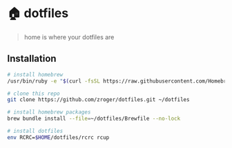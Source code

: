 # :house: dotfiles
> home is where your dotfiles are

## Installation


```sh
# install homebrew
/usr/bin/ruby -e "$(curl -fsSL https://raw.githubusercontent.com/Homebrew/install/master/install)"

# clone this repo
git clone https://github.com/zroger/dotfiles.git ~/dotfiles

# install homebrew packages
brew bundle install --file=~/dotfiles/Brewfile --no-lock

# install dotfiles
env RCRC=$HOME/dotfiles/rcrc rcup
```
